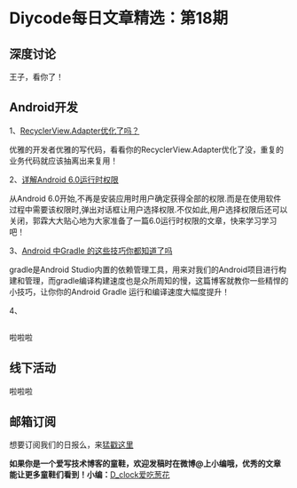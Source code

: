 # Diycode每日文章精选：第18期

## 深度讨论

[]()

王子，看你了！

## Android开发

1、[RecyclerView.Adapter优化了吗？](http://www.jianshu.com/p/411ab861034f)

优雅的开发者优雅的写代码，看看你的RecyclerView.Adapter优化了没，重复的业务代码就应该抽离出来复用！

2、[详解Android 6.0运行时权限](http://mp.weixin.qq.com/s?__biz=MzA5MzI3NjE2MA==&mid=2650235978&idx=1&sn=74a2e772890050e9a49bd095c981d24e&scene=0#wechat_redirect)

从Android 6.0开始,不再是安装应用时用户确定获得全部的权限.而是在使用软件过程中需要该权限时,弹出对话框让用户选择权限.不仅如此,用户选择权限后还可以关闭，郭霖大大贴心地为大家准备了一篇6.0运行时权限的文章，快来学习学习吧！

3、[Android 中Gradle 的这些技巧你都知道了吗](http://mp.weixin.qq.com/s?__biz=MzA4MTg4MjkzMw==&mid=2654313351&idx=1&sn=1915a330c650714aa68957c1ff4a56a0&scene=2&srcid=0527dgtnbbXwkSlChAHiupn3&from=timeline&isappinstalled=0#wechat_redirect)

gradle是Android Studio内置的依赖管理工具，用来对我们的Android项目进行构建和管理，而gradle编译构建速度也是众所周知的慢，这篇博客就教你一些精悍的小技巧，让你你的Android Gradle 运行和编译速度大幅度提升！

4、[]()

![]()

啦啦啦

## 线下活动

[]()

啦啦啦


## 邮箱订阅

想要订阅我们的日报么，来[猛戳这里](http://list.qq.com/cgi-bin/qf_invite?id=d469993d2c888e971c0fbb2309c4d84256968386b126b967)

**如果你是一个爱写技术博客的童鞋，欢迎发稿时在微博@上小编哦，优秀的文章能让更多童鞋们看到！小编：**[D_clock爱吃葱花](http://weibo.com/2480694892/profile?rightmod=1&wvr=6&mod=personinfo&is_all=1)
